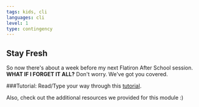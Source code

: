 ```yaml
---
tags: kids, cli
languages: cli
level: 1
type: contingency
---
```


## Stay Fresh

So now there's about a week before my next Flatiron After School session. **WHAT IF I FORGET IT ALL?** Don't worry. We've got you covered.

###Tutorial:
Read/Type your way through this [tutorial](http://linuxcommand.org/lc3_lts0010.php).

Also, check out the additional resources we provided for this module :)
